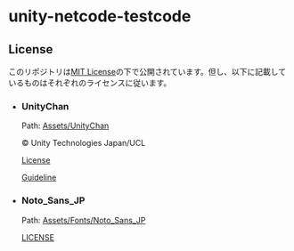 # unity-netcode-testcode

## License

このリポジトリは[MIT License](./LICENSE.txt)の下で公開されています。但し、以下に記載しているものはそれぞれのライセンスに従います。

- ### UnityChan

  Path: [Assets/UnityChan](./Assets/UnityChan)

  © Unity Technologies Japan/UCL

  [License](./Assets/UnityChan/License/UCL2.02)

  [Guideline](https://unity-chan.com/contents/guideline/)

- ### Noto_Sans_JP

  Path: [Assets/Fonts/Noto_Sans_JP](./Assets/Fonts/Noto_Sans_JP)

  [LICENSE](./Assets/Fonts/Noto_Sans_JP/OFL.txt)
